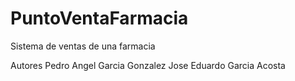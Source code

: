 PuntoVentaFarmacia
==================

Sistema de ventas de una farmacia

Autores  Pedro Angel Garcia Gonzalez
         Jose Eduardo Garcia Acosta
         
